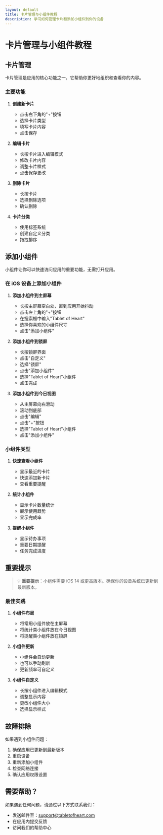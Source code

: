 ```yaml
---
layout: default
title: 卡片管理与小组件教程
description: 学习如何管理卡片和添加小组件到你的设备
---
```


# 卡片管理与小组件教程

## 卡片管理

卡片管理是应用的核心功能之一，它帮助你更好地组织和查看你的内容。

### 主要功能

1. **创建新卡片**

    - 点击右下角的"+"按钮
    - 选择卡片类型
    - 填写卡片内容
    - 点击保存

2. **编辑卡片**

    - 长按卡片进入编辑模式
    - 修改卡片内容
    - 调整卡片样式
    - 点击保存更改

3. **删除卡片**

    - 长按卡片
    - 选择删除选项
    - 确认删除

4. **卡片分类**
    - 使用标签系统
    - 创建自定义分类
    - 拖拽排序

## 添加小组件

小组件让你可以快速访问应用的重要功能，无需打开应用。

### 在 iOS 设备上添加小组件

1. **添加小组件到主屏幕**

    - 长按主屏幕空白处，直到应用开始抖动
    - 点击左上角的"+"按钮
    - 在搜索框中输入"Tablet of Heart"
    - 选择你喜欢的小组件尺寸
    - 点击"添加小组件"

2. **添加小组件到锁屏**

    - 长按锁屏界面
    - 点击"自定义"
    - 选择"锁屏"
    - 点击"添加小组件"
    - 选择"Tablet of Heart"小组件
    - 点击完成

3. **添加小组件到今日视图**
    - 从主屏幕向右滑动
    - 滚动到底部
    - 点击"编辑"
    - 点击"+"按钮
    - 选择"Tablet of Heart"小组件
    - 点击"添加小组件"

### 小组件类型

1. **快速查看小组件**

    - 显示最近的卡片
    - 快速添加新卡片
    - 查看重要提醒

2. **统计小组件**

    - 显示卡片数量统计
    - 展示使用趋势
    - 显示完成率

3. **提醒小组件**
    - 显示待办事项
    - 重要日期提醒
    - 任务完成进度

## 重要提示

> 💡 **重要提示**：小组件需要 iOS 14 或更高版本。确保你的设备系统已更新到最新版本。

### 最佳实践

1. **小组件布局**

    - 将常用小组件放在主屏幕
    - 将统计类小组件放在今日视图
    - 将提醒类小组件放在锁屏

2. **小组件更新**

    - 小组件会自动更新
    - 也可以手动刷新
    - 更新频率可自定义

3. **小组件自定义**
    - 长按小组件进入编辑模式
    - 调整显示内容
    - 更改小组件大小
    - 选择显示样式

## 故障排除

如果遇到小组件问题：

1. 确保应用已更新到最新版本
2. 重启设备
3. 重新添加小组件
4. 检查网络连接
5. 确认应用权限设置

## 需要帮助？

如果遇到任何问题，请通过以下方式联系我们：

-   发送邮件至：support@tabletofheart.com
-   在应用内提交反馈
-   访问我们的帮助中心
